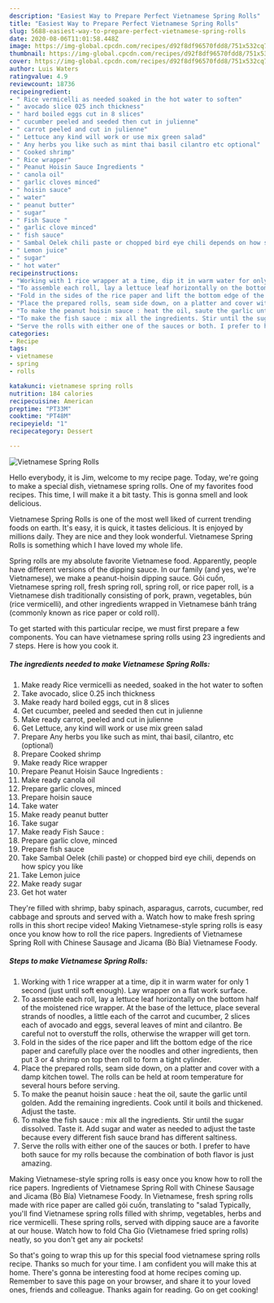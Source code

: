 ```yaml
---
description: "Easiest Way to Prepare Perfect Vietnamese Spring Rolls"
title: "Easiest Way to Prepare Perfect Vietnamese Spring Rolls"
slug: 5688-easiest-way-to-prepare-perfect-vietnamese-spring-rolls
date: 2020-08-06T11:01:58.448Z
image: https://img-global.cpcdn.com/recipes/d92f8df96570fdd8/751x532cq70/vietnamese-spring-rolls-recipe-main-photo.jpg
thumbnail: https://img-global.cpcdn.com/recipes/d92f8df96570fdd8/751x532cq70/vietnamese-spring-rolls-recipe-main-photo.jpg
cover: https://img-global.cpcdn.com/recipes/d92f8df96570fdd8/751x532cq70/vietnamese-spring-rolls-recipe-main-photo.jpg
author: Luis Waters
ratingvalue: 4.9
reviewcount: 18736
recipeingredient:
- " Rice vermicelli as needed soaked in the hot water to soften"
- " avocado slice 025 inch thickness"
- " hard boiled eggs cut in 8 slices"
- " cucumber peeled and seeded then cut in julienne"
- " carrot peeled and cut in julienne"
- " Lettuce any kind will work or use mix green salad"
- " Any herbs you like such as mint thai basil cilantro etc optional"
- " Cooked shrimp"
- " Rice wrapper"
- " Peanut Hoisin Sauce Ingredients "
- " canola oil"
- " garlic cloves minced"
- " hoisin sauce"
- " water"
- " peanut butter"
- " sugar"
- " Fish Sauce "
- " garlic clove minced"
- " fish sauce"
- " Sambal Oelek chili paste or chopped bird eye chili depends on how spicy you like"
- " Lemon juice"
- " sugar"
- " hot water"
recipeinstructions:
- "Working with 1 rice wrapper at a time, dip it in warm water for only 1 second (just until soft enough). Lay wrapper on a flat work surface."
- "To assemble each roll, lay a lettuce leaf horizontally on the bottom half of the moistened rice wrapper. At the base of the lettuce, place several strands of noodles, a little each of the carrot and cucumber, 2 slices each of avocado and eggs, several leaves of mint and cilantro. Be careful not to overstuff the rolls, otherwise the wrapper will get torn."
- "Fold in the sides of the rice paper and lift the bottom edge of the rice paper and carefully place over the noodles and other ingredients, then put 3 or 4 shrimp on top then roll to form a tight cylinder."
- "Place the prepared rolls, seam side down, on a platter and cover with a damp kitchen towel. The rolls can be held at room temperature for several hours before serving."
- "To make the peanut hoisin sauce : heat the oil, saute the garlic until golden. Add the remaining ingredients. Cook until it boils and thickened. Adjust the taste."
- "To make the fish sauce : mix all the ingredients. Stir until the sugar dissolved. Taste it. Add sugar and water as needed to adjust the taste because every different fish sauce brand has different saltiness."
- "Serve the rolls with either one of the sauces or both. I prefer to have both sauce for my rolls because the combination of both flavor is just amazing."
categories:
- Recipe
tags:
- vietnamese
- spring
- rolls

katakunci: vietnamese spring rolls 
nutrition: 184 calories
recipecuisine: American
preptime: "PT33M"
cooktime: "PT48M"
recipeyield: "1"
recipecategory: Dessert

---
```



![Vietnamese Spring Rolls](https://img-global.cpcdn.com/recipes/d92f8df96570fdd8/751x532cq70/vietnamese-spring-rolls-recipe-main-photo.jpg)

Hello everybody, it is Jim, welcome to my recipe page. Today, we're going to make a special dish, vietnamese spring rolls. One of my favorites food recipes. This time, I will make it a bit tasty. This is gonna smell and look delicious.

Vietnamese Spring Rolls is one of the most well liked of current trending foods on earth. It's easy, it is quick, it tastes delicious. It is enjoyed by millions daily. They are nice and they look wonderful. Vietnamese Spring Rolls is something which I have loved my whole life.

Spring rolls are my absolute favorite Vietnamese food. Apparently, people have different versions of the dipping sauce. In our family (and yes, we&#39;re Vietnamese), we make a peanut-hoisin dipping sauce. Gỏi cuốn, Vietnamese spring roll, fresh spring roll, spring roll, or rice paper roll, is a Vietnamese dish traditionally consisting of pork, prawn, vegetables, bún (rice vermicelli), and other ingredients wrapped in Vietnamese bánh tráng (commonly known as rice paper or cold roll).


To get started with this particular recipe, we must first prepare a few components. You can have vietnamese spring rolls using 23 ingredients and 7 steps. Here is how you cook it.

<!--inarticleads1-->

##### The ingredients needed to make Vietnamese Spring Rolls:

1. Make ready  Rice vermicelli as needed, soaked in the hot water to soften
1. Take  avocado, slice 0.25 inch thickness
1. Make ready  hard boiled eggs, cut in 8 slices
1. Get  cucumber, peeled and seeded then cut in julienne
1. Make ready  carrot, peeled and cut in julienne
1. Get  Lettuce, any kind will work or use mix green salad
1. Prepare  Any herbs you like such as mint, thai basil, cilantro, etc (optional)
1. Prepare  Cooked shrimp
1. Make ready  Rice wrapper
1. Prepare  Peanut Hoisin Sauce Ingredients :
1. Make ready  canola oil
1. Prepare  garlic cloves, minced
1. Prepare  hoisin sauce
1. Take  water
1. Make ready  peanut butter
1. Take  sugar
1. Make ready  Fish Sauce :
1. Prepare  garlic clove, minced
1. Prepare  fish sauce
1. Take  Sambal Oelek (chili paste) or chopped bird eye chili, depends on how spicy you like
1. Take  Lemon juice
1. Make ready  sugar
1. Get  hot water


They&#39;re filled with shrimp, baby spinach, asparagus, carrots, cucumber, red cabbage and sprouts and served with a. Watch how to make fresh spring rolls in this short recipe video! Making Vietnamese-style spring rolls is easy once you know how to roll the rice papers. Ingredients of Vietnamese Spring Roll with Chinese Sausage and Jicama (Bò Bía) Vietnamese Foody. 

<!--inarticleads2-->

##### Steps to make Vietnamese Spring Rolls:

1. Working with 1 rice wrapper at a time, dip it in warm water for only 1 second (just until soft enough). Lay wrapper on a flat work surface.
1. To assemble each roll, lay a lettuce leaf horizontally on the bottom half of the moistened rice wrapper. At the base of the lettuce, place several strands of noodles, a little each of the carrot and cucumber, 2 slices each of avocado and eggs, several leaves of mint and cilantro. Be careful not to overstuff the rolls, otherwise the wrapper will get torn.
1. Fold in the sides of the rice paper and lift the bottom edge of the rice paper and carefully place over the noodles and other ingredients, then put 3 or 4 shrimp on top then roll to form a tight cylinder.
1. Place the prepared rolls, seam side down, on a platter and cover with a damp kitchen towel. The rolls can be held at room temperature for several hours before serving.
1. To make the peanut hoisin sauce : heat the oil, saute the garlic until golden. Add the remaining ingredients. Cook until it boils and thickened. Adjust the taste.
1. To make the fish sauce : mix all the ingredients. Stir until the sugar dissolved. Taste it. Add sugar and water as needed to adjust the taste because every different fish sauce brand has different saltiness.
1. Serve the rolls with either one of the sauces or both. I prefer to have both sauce for my rolls because the combination of both flavor is just amazing.


Making Vietnamese-style spring rolls is easy once you know how to roll the rice papers. Ingredients of Vietnamese Spring Roll with Chinese Sausage and Jicama (Bò Bía) Vietnamese Foody. In Vietnamese, fresh spring rolls made with rice paper are called gỏi cuốn, translating to &#34;salad Typically, you&#39;ll find Vietnamese spring rolls filled with shrimp, vegetables, herbs and rice vermicelli. These spring rolls, served with dipping sauce are a favorite at our house. Watch how to fold Cha Gio (Vietnamese fried spring rolls) neatly, so you don&#39;t get any air pockets! 

So that's going to wrap this up for this special food vietnamese spring rolls recipe. Thanks so much for your time. I am confident you will make this at home. There's gonna be interesting food at home recipes coming up. Remember to save this page on your browser, and share it to your loved ones, friends and colleague. Thanks again for reading. Go on get cooking!
